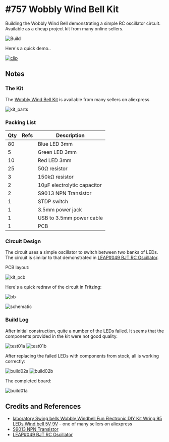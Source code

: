 # #757 Wobbly Wind Bell Kit

Building the Wobbly Wind Bell demonstrating a simple RC oscillator circuit. Available as a cheap project kit from many online sellers.

![Build](./assets/WindBellKit_build.jpg?raw=true)

Here's a quick demo..

[![clip](https://img.youtube.com/vi/CoDeYtJtk-c/0.jpg)](https://www.youtube.com/watch?v=CoDeYtJtk-c)

## Notes

### The Kit

The [Wobbly Wind Bell Kit](https://www.aliexpress.com/item/4001116940559.html) is available from many sellers on aliexpress

![kit_parts](./assets/kit_parts.jpg)

### Packing List

| Qty | Refs   | Description                             |
|-----|--------|-----------------------------------------|
| 80  |        | Blue LED 3mm |
| 5   |        | Green LED 3mm |
| 10  |        | Red LED 3mm |
| 25  |        | 50Ω resistor |
| 3   |        | 150kΩ resistor |
| 2   |        | 10µF electrolytic capacitor |
| 2   |        | S9013 NPN Transistor |
| 1   |        | STDP switch |
| 1   |        | 3.5mm power jack |
| 1   |        | USB to 3.5mm power cable |
| 1   |        | PCB |

### Circuit Design

The circuit uses a simple oscillator to switch between two banks of LEDs.
The circuit is similar to that demonstrated in
[LEAP#049 BJT RC Oscillator](./../Oscillators/BjtRcOscillator/).

PCB layout:

![kit_pcb](./assets/kit_pcb.jpg)

Here's a quick redraw of the circuit in Fritzing:

![bb](./assets/WindBellKit_bb.jpg?raw=true)

![schematic](./assets/WindBellKit_schematic.jpg?raw=true)

### Build Log

After initial construction, quite a number of the LEDs failed.
It seems that the components provided in the kit were not good quality.

![test01a](./assets/test01a.jpg)
![test01b](./assets/test01b.jpg)

After replacing the failed LEDs with components from stock, all is working correctly:

![build02a](./assets/build02a.jpg?raw=true)
![build02b](./assets/build02b.jpg?raw=true)

The completed board:

![build01a](./assets/build01a.jpg?raw=true)

## Credits and References

* [laboratory Swing bells Wobbly Windbell Fun Electronic DIY Kit Wring 95 LEDs Wind bell 5V 9V](https://www.aliexpress.com/item/4001116940559.html) - one of many sellers on aliexpress
* [S9013 NPN Transistor](https://www.futurlec.com/Transistors/S9013.shtml)
* [LEAP#049 BJT RC Oscillator](./../Oscillators/BjtRcOscillator/)
